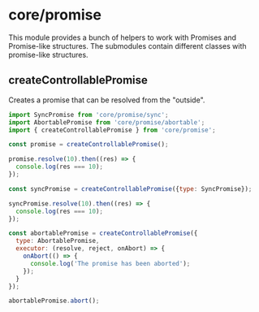 # core/promise

This module provides a bunch of helpers to work with Promises and Promise-like structures.
The submodules contain different classes with promise-like structures.

## createControllablePromise

Creates a promise that can be resolved from the "outside".

```js
import SyncPromise from 'core/promise/sync';
import AbortablePromise from 'core/promise/abortable';
import { createControllablePromise } from 'core/promise';

const promise = createControllablePromise();

promise.resolve(10).then((res) => {
  console.log(res === 10);
});

const syncPromise = createControllablePromise({type: SyncPromise});

syncPromise.resolve(10).then((res) => {
  console.log(res === 10);
});

const abortablePromise = createControllablePromise({
  type: AbortablePromise,
  executor: (resolve, reject, onAbort) => {
    onAbort(() => {
      console.log('The promise has been aborted');
    });
  }
});

abortablePromise.abort();
```
